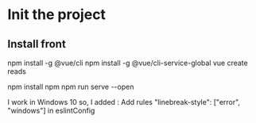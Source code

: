 # Init the project

## Install front
npm install -g @vue/cli
npm install -g @vue/cli-service-global
vue create reads


npm install
npm npm run serve --open

I work in Windows 10 so, I added :
Add rules "linebreak-style": ["error", "windows"] in eslintConfig
